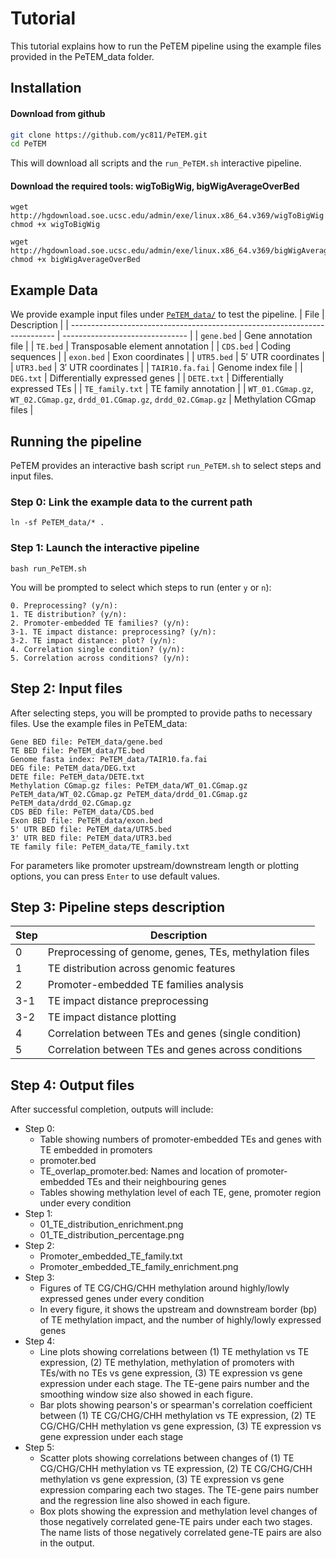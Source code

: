 # Tutorial
This tutorial explains how to run the PeTEM pipeline using the example files provided in the PeTEM_data folder.

## Installation
#### Download from github
```bash
git clone https://github.com/yc811/PeTEM.git
cd PeTEM
```
This will download all scripts and the `run_PeTEM.sh` interactive pipeline.

#### Download the required tools: wigToBigWig, bigWigAverageOverBed
```
wget http://hgdownload.soe.ucsc.edu/admin/exe/linux.x86_64.v369/wigToBigWig
chmod +x wigToBigWig

wget http://hgdownload.soe.ucsc.edu/admin/exe/linux.x86_64.v369/bigWigAverageOverBed
chmod +x bigWigAverageOverBed
```

##  Example Data
We provide example input files under [`PeTEM_data/`](PeTEM_data) to test the pipeline.
| File                                                                       | Description                     |
| -------------------------------------------------------------------------- | ------------------------------- |
| `gene.bed`                                                                 | Gene annotation file            |
| `TE.bed`                                                                   | Transposable element annotation |
| `CDS.bed`                                                                  | Coding sequences                |
| `exon.bed`                                                                 | Exon coordinates                |
| `UTR5.bed`                                                                 | 5′ UTR coordinates              |
| `UTR3.bed`                                                                 | 3′ UTR coordinates              |
| `TAIR10.fa.fai`                                                            | Genome index file               |
| `DEG.txt`                                                                  | Differentially expressed genes  |
| `DETE.txt`                                                                 | Differentially expressed TEs    |
| `TE_family.txt`                                                            | TE family annotation            |
| `WT_01.CGmap.gz`, `WT_02.CGmap.gz`, `drdd_01.CGmap.gz`, `drdd_02.CGmap.gz` | Methylation CGmap files         |


## Running the pipeline
PeTEM provides an interactive bash script `run_PeTEM.sh` to select steps and input files.

### Step 0: Link the example data to the current path
```
ln -sf PeTEM_data/* .
```

### Step 1: Launch the interactive pipeline
```
bash run_PeTEM.sh
```
You will be prompted to select which steps to run (enter `y` or `n`):
```
0. Preprocessing? (y/n):
1. TE distribution? (y/n):
2. Promoter-embedded TE families? (y/n):
3-1. TE impact distance: preprocessing? (y/n):
3-2. TE impact distance: plot? (y/n):
4. Correlation single condition? (y/n):
5. Correlation across conditions? (y/n):
```

## Step 2: Input files
After selecting steps, you will be prompted to provide paths to necessary files.
Use the example files in PeTEM_data:
```
Gene BED file: PeTEM_data/gene.bed
TE BED file: PeTEM_data/TE.bed
Genome fasta index: PeTEM_data/TAIR10.fa.fai
DEG file: PeTEM_data/DEG.txt
DETE file: PeTEM_data/DETE.txt
Methylation CGmap.gz files: PeTEM_data/WT_01.CGmap.gz PeTEM_data/WT_02.CGmap.gz PeTEM_data/drdd_01.CGmap.gz PeTEM_data/drdd_02.CGmap.gz
CDS BED file: PeTEM_data/CDS.bed
Exon BED file: PeTEM_data/exon.bed
5' UTR BED file: PeTEM_data/UTR5.bed
3' UTR BED file: PeTEM_data/UTR3.bed
TE family file: PeTEM_data/TE_family.txt
```
For parameters like promoter upstream/downstream length or plotting options, you can press `Enter` to use default values.

## Step 3: Pipeline steps description
| Step | Description                                            |
| ---- | ------------------------------------------------------ |
| 0    | Preprocessing of genome, genes, TEs, methylation files |
| 1    | TE distribution across genomic features                |
| 2    | Promoter-embedded TE families analysis                 |
| 3-1  | TE impact distance preprocessing                       |
| 3-2  | TE impact distance plotting                            |
| 4    | Correlation between TEs and genes (single condition)   |
| 5    | Correlation between TEs and genes across conditions    |

## Step 4: Output files
After successful completion, outputs will include:
* Step 0:
    * Table showing numbers of promoter-embedded TEs and genes with TE embedded in promoters
    * promoter.bed
    * TE_overlap_promoter.bed: Names and location of promoter-embedded TEs and their neighbouring genes
    * Tables showing methylation level of each TE, gene, promoter region under every condition
* Step 1:
    * 01_TE_distribution_enrichment.png
    * 01_TE_distribution_percentage.png
* Step 2:
    * Promoter_embedded_TE_family.txt
    * Promoter_embedded_TE_family_enrichment.png
* Step 3:
    * Figures of TE CG/CHG/CHH methylation around highly/lowly expressed genes under every condition
    * In every figure, it shows the upstream and downstream border (bp) of TE methylation impact, and the number of  highly/lowly expressed genes
* Step 4:
    * Line plots showing correlations between (1) TE methylation vs TE expression, (2) TE methylation, methylation of promoters with TEs/with no TEs vs gene expression, (3) TE expression vs gene expression under each stage. The TE-gene pairs number and the smoothing window size also showed in each figure.
    * Bar plots showing pearson's or spearman's correlation coefficient between (1) TE CG/CHG/CHH methylation vs TE expression, (2) TE CG/CHG/CHH methylation vs gene expression, (3) TE expression vs gene expression under each stage
* Step 5:
    * Scatter plots showing correlations between changes of (1) TE CG/CHG/CHH methylation vs TE expression, (2) TE CG/CHG/CHH methylation vs gene expression, (3) TE expression vs gene expression comparing each two stages. The TE-gene pairs number and the regression line also showed in each figure.
    * Box plots showing the expression and methylation level changes of those negatively correlated gene-TE pairs under each two stages. The name lists of those negatively correlated gene-TE pairs are also in the output.
